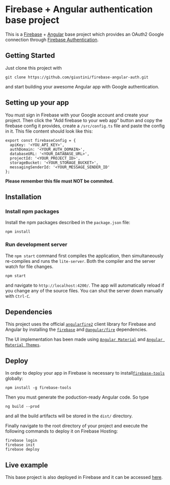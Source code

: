 # Firebase + Angular authentication base project

This is a [Firebase](https://firebase.google.com/) + [Angular](https://angular.io/) base project which provides an OAuth2 Google connection through [Firebase Authentication](https://firebase.google.com/docs/auth/).

## Getting Started

Just clone this project with

```
git clone https://github.com/giustini/firebase-angular-auth.git
```

and start building your awesome Angular app with Google authentication.

## Setting up your app

You must sign in Firebase with your Google account and create your project. Then click the "Add firebase to your web app" button and copy the firebase config it provides, create a `/src/config.ts` file and paste the config in it. This file content should look like this:

```
export const firebaseConfig = {
  apiKey: '<YOU_API_KEY>',
  authDomain: '<YOUR_AUTH_DOMAIN>',
  databaseURL: '<YOUR_DATABASE_URL>',
  projectId: '<YOUR_PROJECT_ID>',
  storageBucket: '<YOUR_STORAGE_BUCKET>',
  messagingSenderId: '<YOUR_MESSAGE_SENDER_ID'
};

```
**Please remember this file must NOT be commited.**

## Installation

### Install npm packages
Install the npm packages described in the `package.json` file:
```
npm install
```

### Run development server

The `npm start` command first compiles the application, then simultaneously re-compiles and runs the `lite-server`. Both the compiler and the server watch for file changes.
```
npm start
```
and navigate to `http://localhost:4200/`. The app will automatically reload if you change any of the source files. You can shut the server down manually with `Ctrl-C`.

## Dependencies

This project uses the official [`angularfire2`](https://github.com/angular/angularfire2) client library for Firebase and Angular by installing the [`firebase`](https://www.npmjs.com/package/firebase) and [`@angular/fire`](https://www.npmjs.com/package/@angular/fire) dependencies.

The UI implementation has been made using [`Angular Material`](https://material.angular.io/) and [`Angular Material Themes`](https://material.angular.io/guide/theming/).

## Deploy

In order to deploy your app in Firebase is necessary to install[`firebase-tools`](https://github.com/firebase/firebase-tools) globally:
```
npm install -g firebase-tools
```

Then you must generate the poduction-ready Angular code. So type
```
ng build --prod
```
and all the build artifacts will be stored in the `dist/` directory.

Finally navigate to the root directory of your project and execute the following commands to deploy it on Firebase Hosting:
```
firebase login
firebase init
firebase deploy
```

## Live example

This base project is also deployed in Firebase and it can be accessed [here](https://fire-ng-auth-b5c2c.firebaseapp.com/).
